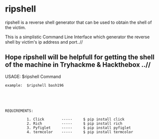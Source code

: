 # ripshell
ripshell is a reverse shell generator that can be used to 
obtain the shell of the victim. 


This is a simplistic Command Line Interface which generator the 
reverse shell by victim's ip address and port..//

Hope ripshell will be helpfull for getting the shell 
of the machine in Tryhackme & Hackthebox ..//
---------------------------------------------------------------------------
USAGE: $ripshell Command


    example:  $ripshell bash196
               
~~~~~~~~~~~~~~~~~~~~~~~~~~~~~~~~~~~~~~~~~~~~~~~~~~~~~~~~~~~~~~~~~~~~~~~~~~~~~               




REQUIREMENTS:
       
          1. Click        -----     $ pip install click
          2. Rich         -----     $ pip install rich
          3. Pyfiglet     -----     $ pip install pyfiglet
          4. termcolor    -----     $ pip install termcolor   
        





